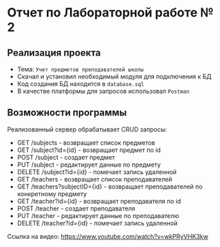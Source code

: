 # Отчет по Лабораторной работе № 2 

## Реализация проекта  
 
- Тема: `Учет предметов преподавателей школы` 
- Скачал и установил необходимый модуля для подключения к БД  
- Код создания БД находится в `database.sql`  
- В качестве платформы для запросов использовал `Postman`  

## Возможности программы  

Реализованный сервер обрабатывает CRUD запросы:

- GET /subjects - возвращает список предметов
- GET /subject?id={id} - возвращает предмет по id
- POST /subject - создает предмет
- PUT /subject - редактирует данные по предмету
- DELETE /subject?id={id} - помечает запись удаленной
- GET /teachers - возвращает список преподавателей
- GET /teachers?subjectID={id} - возвращает преподавателей по конкретному предмету
- GET /teacher?id={id} - возвращает преподавателя по id
- POST /teacher - создает преподавателя
- PUT /teacher - редактирует данные по преподавателю
- DELETE /teacher?id={id} - помечает запись удаленной

Ссылка на видео: https://www.youtube.com/watch?v=wkPRyVHK3kw